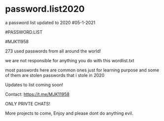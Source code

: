 # password.list2020
 a password list updated to 2020
#05-1-2021

#PASSWORD.LIST

#MJK11958

273 used passwords from all around the world! 

we are not responsible for anything you do with this wordlist.txt 

most passwords here are common ones just for learning purpose
and some of them are stolen passwords that i stole in 2020

Updates to list coming soon!

Contact:
https://t.me/MJK11958

ONLY PRIVTE CHATS!

More projects to come, Enjoy and please dont do anything evil.